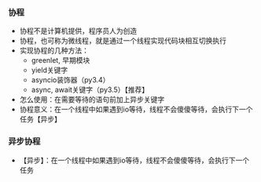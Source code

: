 ### 协程
- 协程不是计算机提供，程序员人为创造
- 协程，也可称为微线程，就是通过一个线程实现代码块相互切换执行
- 实现协程的几种方法：
    - greenlet, 早期模块
    - yield关键字
    - asyncio装饰器（py3.4）
    - async, await关键字（py3.5）【推荐】
- 怎么使用：在需要等待的语句前加上异步关键字  
- 协程意义：在一个线程中如果遇到io等待，线程不会傻傻等待，会执行下一个任务【异步】

### 异步协程
- 【异步】：在一个线程中如果遇到io等待，线程不会傻傻等待，会执行下一个任务